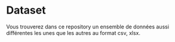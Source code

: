 # Dataset
Vous trouverez dans ce repository un ensemble de données aussi différentes les unes que les autres au format csv, xlsx.
